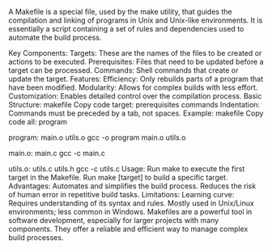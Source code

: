 A Makefile is a special file, used by the make utility, that guides the compilation and linking of programs in Unix and Unix-like environments. It is essentially a script containing a set of rules and dependencies used to automate the build process.

Key Components:
Targets: These are the names of the files to be created or actions to be executed.
Prerequisites: Files that need to be updated before a target can be processed.
Commands: Shell commands that create or update the target.
Features:
Efficiency: Only rebuilds parts of a program that have been modified.
Modularity: Allows for complex builds with less effort.
Customization: Enables detailed control over the compilation process.
Basic Structure:
makefile
Copy code
target: prerequisites
	commands
Indentation: Commands must be preceded by a tab, not spaces.
Example:
makefile
Copy code
all: program

program: main.o utils.o
	gcc -o program main.o utils.o

main.o: main.c
	gcc -c main.c

utils.o: utils.c utils.h
	gcc -c utils.c
Usage:
Run make to execute the first target in the Makefile.
Run make [target] to build a specific target.
Advantages:
Automates and simplifies the build process.
Reduces the risk of human error in repetitive build tasks.
Limitations:
Learning curve: Requires understanding of its syntax and rules.
Mostly used in Unix/Linux environments; less common in Windows.
Makefiles are a powerful tool in software development, especially for larger projects with many components. They offer a reliable and efficient way to manage complex build processes.





